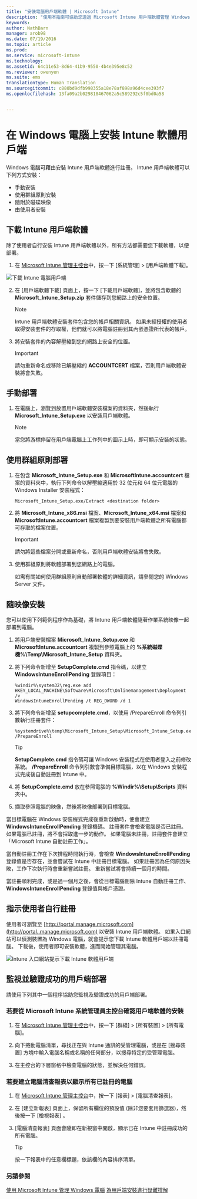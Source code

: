 ```yaml
---
title: "安裝電腦用戶端軟體 | Microsoft Intune"
description: "使用本指南可協助您透過 Microsoft Intune 用戶端軟體管理 Windows 電腦。"
keywords: 
author: NathBarn
manager: arob98
ms.date: 07/19/2016
ms.topic: article
ms.prod: 
ms.service: microsoft-intune
ms.technology: 
ms.assetid: 64c11e53-8d64-41b9-9550-4b4e395e8c52
ms.reviewer: owenyen
ms.suite: ems
translationtype: Human Translation
ms.sourcegitcommit: c880bd9dfb998355a18e78af898a96d4cee393f7
ms.openlocfilehash: 13fa09a2b029818467062a5c589292c5f0bd0a58


---
```


# 在 Windows 電腦上安裝 Intune 軟體用戶端
Windows 電腦可藉由安裝 Intune 用戶端軟體進行註冊。 Intune 用戶端軟體可以下列方式安裝：

- 手動安裝
- 使用群組原則安裝
- 隨附於磁碟映像
- 由使用者安裝

## 下載 Intune 用戶端軟體

除了使用者自行安裝 Intune 用戶端軟體以外，所有方法都需要您下載軟體，以便部署。

1.  在 [Microsoft Intune 管理主控台](https://manage.microsoft.com/)中，按一下 [系統管理] &gt; [用戶端軟體下載]。

  ![下載 Intune 電腦用戶端](../media/pc-sa-client-download.png)

2.  在 [用戶端軟體下載] 頁面上，按一下 [下載用戶端軟體]，並將包含軟體的 **Microsoft_Intune_Setup.zip** 套件儲存到您網路上的安全位置。

    > [!NOTE]
    > Intune 用戶端軟體安裝套件包含您的帳戶相關資訊。 如果未經授權的使用者取得安裝套件的存取權，他們就可以將電腦註冊到其內嵌憑證所代表的帳戶。

3.  將安裝套件的內容解壓縮到您的網路上安全的位置。

    > [!IMPORTANT]
    > 請勿重新命名或移除已解壓縮的 **ACCOUNTCERT** 檔案，否則用戶端軟體安裝將會失敗。

## 手動部署

1.  在電腦上，瀏覽到放置用戶端軟體安裝檔案的資料夾，然後執行 **Microsoft_Intune_Setup.exe** 以安裝用戶端軟體。

    > [!NOTE]
    > 當您將游標停留在用戶端電腦上工作列中的圖示上時，即可顯示安裝的狀態。

## 使用群組原則部署

1.  在包含 **Microsoft_Intune_Setup.exe** 和 **MicrosoftIntune.accountcert** 檔案的資料夾中，執行下列命令以解壓縮適用於 32 位元和 64 位元電腦的 Windows Installer 安裝程式：

    ```
    Microsoft_Intune_Setup.exe/Extract <destination folder>
    ```

2.  將 **Microsoft_Intune_x86.msi** 檔案、**Microsoft_Intune_x64.msi** 檔案和 **MicrosoftIntune.accountcert** 檔案複製到要安裝用戶端軟體之所有電腦都可存取的檔案位置。

    > [!IMPORTANT]
    > 請勿將這些檔案分開或重新命名，否則用戶端軟體安裝將會失敗。

3.  使用群組原則將軟體部署到您網路上的電腦。

    如需有關如何使用群組原則自動部署軟體的詳細資訊，請參閱您的 Windows Server 文件。

## 隨映像安裝
您可以使用下列範例程序作為基礎，將 Intune 用戶端軟體隨著作業系統映像一起部署到電腦。

1.  將用戶端安裝檔案 **Microsoft_Intune_Setup.exe** 和 **MicrosoftIntune.accountcert** 複製到參照電腦上的 **%系統磁碟機%\Temp\Microsoft_Intune_Setup** 資料夾。

2.  將下列命令新增至 **SetupComplete.cmd** 指令碼，以建立 **WindowsIntuneEnrollPending** 登錄項目：

    ```
    %windir%\system32\reg.exe add HKEY_LOCAL_MACHINE\Software\Microsoft\Onlinemanagement\Deployment /v
    WindowsIntuneEnrollPending /t REG_DWORD /d 1
    ```

3.  將下列命令新增至 **setupcomplete.cmd**，以使用 /PrepareEnroll 命令列引數執行註冊套件：

    ```
    %systemdrive%\temp\Microsoft_Intune_Setup\Microsoft_Intune_Setup.exe /PrepareEnroll
    ```
    > [!TIP]
    >  **SetupComplete.cmd** 指令碼可讓 Windows 安裝程式在使用者登入之前修改系統。 **/PrepareEnroll** 命令列引數會準備目標電腦，以在 Windows 安裝程式完成後自動註冊到 Intune 中。

4.  將 **SetupComplete.cmd** 放在參照電腦的 **%Windir%\Setup\Scripts** 資料夾中。

5.  擷取參照電腦的映像，然後將映像部署到目標電腦。

當目標電腦在 Windows 安裝程式完成後重新啟動時，便會建立 **WindowsIntuneEnrollPending** 登錄機碼。 註冊套件會檢查電腦是否已註冊。 如果電腦已註冊，將不會採取進一步的動作。 如果電腦未註冊，註冊套件會建立「Microsoft Intune 自動註冊工作」。

當自動註冊工作在下次排程時間執行時，會檢查 **WindowsIntuneEnrollPending** 登錄值是否存在，並會嘗試在 Intune 中註冊目標電腦。 如果註冊因為任何原因失敗，工作下次執行時會重新嘗試註冊。 重新嘗試將會持續一個月的時間。

當註冊順利完成，或是過一個月之後，會從目標電腦刪除 Intune 自動註冊工作、**WindowsIntuneEnrollPending** 登錄值與帳戶憑證。

## 指示使用者自行註冊

使用者可瀏覽至 [http://portal.manage.microsoft.com](http://portal..manage.microsoft.com) 以安裝 Intune 用戶端軟體。 如果入口網站可以偵測裝置為 Windows 電腦，就會提示您下載 Intune 軟體用戶端以註冊電腦。 下載後，使用者即可安裝軟體，進而開始管理其電腦。

![Intune 入口網站提示下載 Intune 軟體用戶端](../media/software-client-download.png)

## 監視並驗證成功的用戶端部署
請使用下列其中一個程序協助您監視及驗證成功的用戶端部署。

### 若要從 Microsoft Intune 系統管理員主控台確認用戶端軟體的安裝

1.  在 [Microsoft Intune 管理主控台](https://manage.microsoft.com/)中，按一下 [群組] &gt; [所有裝置] &gt; [所有電腦]。

2.  向下捲動電腦清單，尋找正在與 Intune 通訊的受管理電腦，或是在 [搜尋裝置] 方塊中輸入電腦名稱或名稱的任何部分，以搜尋特定的受管理電腦。

3.  在主控台的下層窗格中檢查電腦的狀態，並解決任何錯誤。

### 若要建立電腦清查報表以顯示所有已註冊的電腦

1.  在 [Microsoft Intune 管理主控台](https://manage.microsoft.com/)中，按一下 [報表] &gt; [電腦清查報表]。

2.  在 [建立新報表]  頁面上，保留所有欄位的預設值 (除非您要套用篩選器)，然後按一下 [檢視報表] 。

3.  [電腦清查報表] 頁面會隨即在新視窗中開啟，顯示已在 Intune 中註冊成功的所有電腦。

    > [!TIP]
    > 按一下報表中的任意欄標題，依該欄的內容排序清單。


### 另請參閱
[使用 Microsoft Intune 管理 Windows 電腦](manage-windows-pcs-with-microsoft-intune.md)
[為用戶端安裝進行疑難排解](../troubleshoot/troubleshoot-client-setup-in-microsoft-intune.md)



<!--HONumber=Sep16_HO4-->


